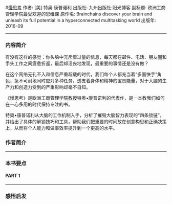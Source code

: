 #[慢思考](https://book.douban.com/subject/26839427/)
作者: [美] 特奥·康普诺利
出版社: 九州出版社·阳光博客
副标题: 欧洲工商管理学院最受欢迎的思维课
原作名: Brainchains discover your brain and unleash its full potential in a hyperconnected multitasking world
出版年: 2016-09
***
### 内容简介 


有没有这样的感觉：你头脑中充斥着过量的信息，每天都在邮件、电话、朋友圈和手头工作之间疲惫折返，最后却沮丧地发现，最重要的事情还是没有做？

在这个网络无孔不入和信息严重超载的时代，我们每个人都充当着“多面快手”角色，急不可耐地同时应对多种任务，透支着身体和精神的宝贵能量，对于大脑的生产力和创造力受到的严重影响却毫不自知。

《慢思考》是欧洲工商管理学院教授特奥•康普诺利的代表作，是一本教我们如何在一心多用的时代保持专注的书。

特奥•康普诺利从大脑的工作机制入手，分析了摧毁大脑智力表现的“四条锁链”，并给出了具体的解锁技巧和工具，帮助我们把重要的时间放在创意构思和正确决策上，从而将个人能力和做事效率提升到一个更高的水平。
### 作者简介 
***
### 本书要点
#### PART 1 
***
### 感悟启发
